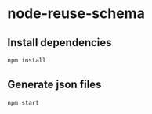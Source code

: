 # node-reuse-schema

## Install dependencies

```bash
npm install
```

## Generate json files

```bash
npm start
```
